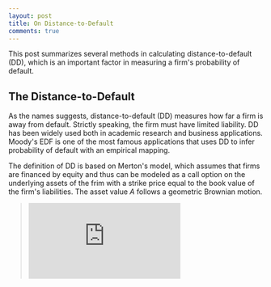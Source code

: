 ```yaml
---
layout: post
title: On Distance-to-Default
comments: true
---
```


This post summarizes several methods in calculating distance-to-default (DD), which is an important factor in measuring a firm's probability of default.

## The Distance-to-Default

As the names suggests, distance-to-default (DD) measures how far a firm is away from default. Strictly speaking, the firm must have limited liability. DD has been widely used both in academic research and business applications. Moody's EDF is one of the most famous applications that uses DD to infer probability of default with an empirical mapping. 

The definition of DD is based on Merton's model, which assumes that firms are financed by equity and thus can be modeled as a call option on the underlying assets of the frim with a strike price equal to the book value of the firm's liabilities. The asset value *A* follows a geometric Brownian motion.

>![equation](http://www.sciweavers.org/tex2img.php?eq=%20%5Cfrac%7BdA%7D%7BA%7D%20%3D%20%5Cmu%20dt%2B%20%20%5Csigma%20_%7BA%7D%20dz&bc=White&fc=Black&im=jpg&fs=12&ff=arev&edit=0)

